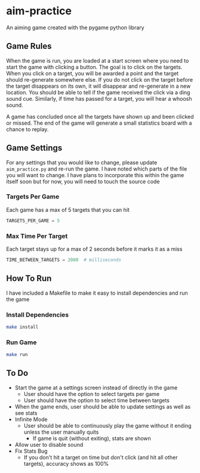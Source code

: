 # aim-practice
An aiming game created with the pygame python library

## Game Rules
When the game is run, you are loaded at a start screen where you need to start the game with clicking a button. The goal
is to click on the targets. When you click on a target, you will be awarded a point and the target should re-generate
somewhere else. If you do not click on the target before the target disappears on its own, it will disappear and
re-generate in a new location. You should be able to tell if the game received the click via a ding sound cue. Similarly,
if time has passed for a target, you will hear a whoosh sound. 

A game has concluded once all the targets have shown up and been clicked or missed. The end of the game will generate
a small statistics board with a chance to replay.

## Game Settings
For any settings that you would like to change, please update `aim_practice.py` and re-run the game. I have noted which
parts of the file you will want to change. I have plans to incorporate this within the game itself soon but for now, you
will need to touch the source code

### Targets Per Game
Each game has a max of 5 targets that you can hit
```python
TARGETS_PER_GAME = 5
```

### Max Time Per Target
Each target stays up for a max of 2 seconds before it marks it as a miss
```python
TIME_BETWEEN_TARGETS = 2000  # milliseconds
```

## How To Run
I have included a Makefile to make it easy to install dependencies and run the game

### Install Dependencies
```bash
make install
```

### Run Game
```bash
make run
```

## To Do
* Start the game at a settings screen instead of directly in the game
    * User should have the option to select targets per game
    * User  should have the option to select time between targets
* When the game ends, user should be able to update settings as well as see stats
* Infinite Mode
    * User should be able to continuously play the game without it ending unless the user manually quits
        * If game is quit (without exiting), stats are shown 
* Allow user to disable sound
* Fix Stats Bug
    * If you don't hit a target on time but don't click (and hit all other targets), accuracy shows as 100%
    


